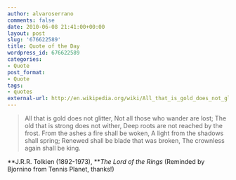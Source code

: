 ```yaml
---
author: alvaroserrano
comments: false
date: 2010-06-08 21:41:00+00:00
layout: post
slug: '676622589'
title: Quote of the Day
wordpress_id: 676622589
categories:
- Quote
post_format:
- Quote
tags:
- quotes
external-url: http://en.wikipedia.org/wiki/All_that_is_gold_does_not_glitter
---
```


<blockquote>All that is gold does not glitter,
Not all those who wander are lost;
The old that is strong does not wither,
Deep roots are not reached by the frost.
From the ashes a fire shall be woken,
A light from the shadows shall spring;
Renewed shall be blade that was broken,
The crownless again shall be king.</blockquote>

**J.R.R. Tolkien (1892-1973), **_The Lord of the Rings_ (Reminded by Bjornino from Tennis Planet, thanks!)
